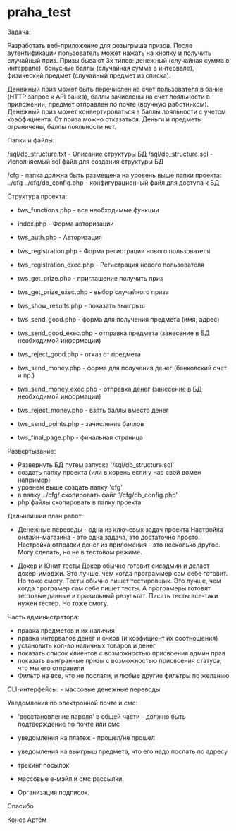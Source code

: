 # praha_test

Задача:

Разработать веб-приложение для розыгрыша призов. После аутентификации пользователь может
нажать на кнопку и получить случайный приз. Призы бывают 3х типов: денежный (случайная сумма в
интервале), бонусные баллы (случайная сумма в интервале), физический предмет (случайный предмет из
списка).

Денежный приз может быть перечислен на счет пользователя в банке (HTTP запрос к API банка), баллы
зачислены на счет лояльности в приложении, предмет отправлен по почте (вручную работником).
Денежный приз может конвертироваться в баллы лояльности с учетом коэффициента. От приза можно
отказаться. Деньги и предметы ограничены, баллы лояльности нет.



Папки и файлы:

/sql/db_structure.txt   - Описание структуры БД
/sql/db_structure.sql   - Исполняемый sql файл для создания структуры БД

/cfg                    - папка должна быть размещена на уровень выше папки проекта: ../cfg
../cfg/db_config.php    - конфигурационный файл для доступа к БД

Структура проекта:

 - tws_functions.php        - все необходимые функции

 - index.php                - Форма авторизации
 - tws_auth.php             - Авторизация

 - tws_registration.php         - Форма регистрации нового пользователя
 - tws_registration_exec.php    - Регистрация нового пользователя

 - tws_get_prize.php        - приглашение получить приз
 - tws_get_prize_exec.php   - выбор случайного приза
 - tws_show_results.php     - показать выигрыш

 - tws_send_good.php        - форма для получения предмета (имя, адрес)
 - tws_send_good_exec.php   - отправка предмета (занесение в БД необходимой информации)
 - tws_reject_good.php      - отказ от предмета

 - tws_send_money.php       - форма для получения денег (банковский счет и пр.)
 - tws_send_money_exec.php  - отправка денег (занесение в БД необходимой информации)
 - tws_reject_money.php     - взять баллы вместо денег

 - tws_send_points.php      - зачисление баллов

 - tws_final_page.php       - финальная страница


Развертывание:

   - Развернуть БД путем запуска '/sql/db_structure.sql'
   - создать папку проекта (или в корень если у нас свой домен например)
   - уровнем выше создать папку 'cfg'
   - в папку ../cfg/ скопировать файл  '/cfg/db_config.php'
   - php файлы скопировать в папку проекта


Дальнейший план работ:

- Денежные переводы - одна из ключевых задач проекта
   Настройка онлайн-магазина - это одна задача, это достаточно просто.
   Настройка отправки денег из приложения - это несколько другое.
   Могу сделать, но не в тестовом режиме.

- Докер и Юнит тесты
   Докер обычно готовит сисадмин и делает докер-имэджи. Это лучше, чем когда программер сам себе готовит. Но тоже смогу.
   Тесты обычно пишет тестировщик. Это лучше, чем когда програмер сам себе пишет тесты.
      А програмеры готовят тестовые данные и правильный результат. Писать тесты все-таки нужен тестер. Но тоже смогу.

Часть администратора:

 - правка предметов и их наличия
 - правка интервалов денег и очков (и коэфициент их соотношения)
 - установить кол-во наличных товаров и денег
 - показать список клиентов с возможностью присвоения админ прав
 - показать выигранные призы с возможностью присвоения статуса, что мы его отправили
 - Фильтр на все, что не послали, и любые другие фильтры по желанию

CLI-интерфейсы:
    - массовые денежные переводы

Уведомления по электронной почте и смс:

 - 'восстановление пароля' в общей части - должно быть подтверждение по почте или смс
 - уведомления на платеж - прошел/не прошел
 - уведомления на выигрыш предмета, что его надо послать по адресу

 - трекинг посылок
 - массовые е-мэйл и смс рассылки.

 - Организация подписок.


Спасибо

Конев Артём
